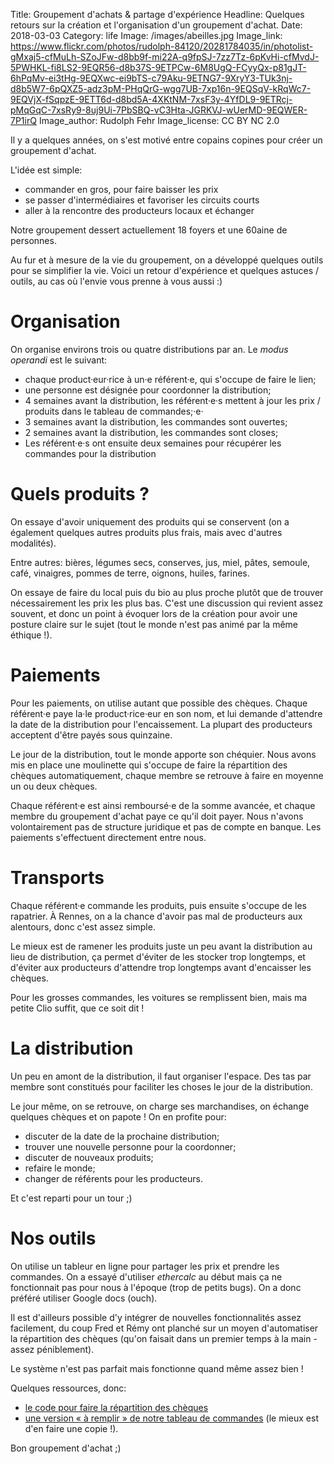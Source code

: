 Title: Groupement d'achats & partage d'expérience
Headline: Quelques retours sur la création et l'organisation d'un groupement d'achat.
Date: 2018-03-03
Category: life
Image: /images/abeilles.jpg
Image_link: https://www.flickr.com/photos/rudolph-84120/20281784035/in/photolist-gMxaj5-cfMuLh-SZoJFw-d8bb9f-mi22A-q9fpSJ-7zz7Tz-6pKvHi-cfMvdJ-5PWHKL-fi8LS2-9EQR56-d8b37S-9ETPCw-6M8UgQ-FCyyQx-p81gJT-6hPqMv-ei3tHg-9EQXwc-ei9bTS-c79Aku-9ETNG7-9XryY3-TUk3nj-d8b5W7-6pQXZ5-adz3pM-PHqQrG-wgg7UB-7xp16n-9EQSqV-kRqWc7-9EQVjX-fSqpzE-9ETT6d-d8bd5A-4XKtNM-7xsF3y-4YfDL9-9ETRcj-pMqGqC-7xsRy9-8uj9Ui-7PbSBQ-vC3Hta-JGRKVJ-wUerMD-9EQWER-7P1irQ
Image_author: Rudolph Fehr
Image_license: CC BY NC 2.0

Il y a quelques années, on s'est motivé entre copains copines pour créer un groupement d'achat.

L'idée est simple:

- commander en gros, pour faire baisser les prix
- se passer d'intermédiaires et favoriser les circuits courts
- aller à la rencontre des producteurs locaux et échanger

Notre groupement dessert actuellement 18 foyers et une 60aine de personnes.

Au fur et à mesure de la vie du groupement, on a développé quelques outils pour se simplifier la vie. Voici un retour d'expérience et quelques astuces / outils, au cas où l'envie vous prenne à vous aussi :)

# Organisation

On organise environs trois ou quatre distributions par an. Le *modus operandi* est le suivant:

- chaque product·eur·rice à un·e référent·e, qui s'occupe de faire le lien;
- une personne est désignée pour coordonner la distribution;
- 4 semaines avant la distribution, les référent·e·s mettent à jour les prix / produits dans le tableau de commandes;·e·
- 3 semaines avant la distribution, les commandes sont ouvertes;
- 2 semaines avant la distribution, les commandes sont closes;
- Les référent·e·s ont ensuite deux semaines pour récupérer les commandes pour la distribution

# Quels produits ?

On essaye d'avoir uniquement des produits qui se conservent (on a également quelques autres produits plus frais, mais avec d'autres modalités).

Entre autres: bières, légumes secs, conserves, jus, miel, pâtes, semoule, café, vinaigres, pommes de terre, oignons, huiles, farines.

On essaye de faire du local puis du bio au plus proche plutôt que de trouver nécessairement les prix les plus bas. C'est une discussion qui revient assez
souvent, et donc un point à évoquer lors de la création pour avoir une posture
claire sur le sujet (tout le monde n'est pas animé par la même éthique !).

# Paiements

Pour les paiements, on utilise autant que possible des chèques. Chaque référent·e paye la·le product·rice·eur en son nom, et lui demande d'attendre la date de la distribution pour l'encaissement. La plupart des producteurs acceptent d'être payés sous quinzaine.

Le jour de la distribution, tout le monde apporte son chéquier. Nous avons mis
en place une moulinette qui s'occupe de faire la répartition des chèques automatiquement, chaque membre se retrouve à faire en moyenne un ou deux chèques.

Chaque référent·e est ainsi remboursé·e de la somme avancée, et chaque
membre du groupement d'achat paye ce qu'il doit payer. Nous n'avons
volontairement pas de structure juridique et pas de compte en banque. Les
paiements s'effectuent directement entre nous.

# Transports

Chaque référent·e commande les produits, puis ensuite s'occupe de les rapatrier. À Rennes, on a la chance d'avoir pas mal de producteurs aux alentours, donc c'est assez simple.

Le mieux est de ramener les produits juste un peu avant la distribution au lieu de distribution, ça permet d'éviter de les stocker trop longtemps, et d'éviter aux producteurs d'attendre trop longtemps avant d'encaisser les chèques.

Pour les grosses commandes, les voitures se remplissent bien, mais ma petite Clio suffit, que ce soit dit !

# La distribution

Un peu en amont de la distribution, il faut organiser l'espace. Des tas par membre sont constitués pour faciliter les choses le jour de la distribution.

Le jour même, on se retrouve, on charge ses marchandises, on échange quelques chèques et on papote ! On en profite pour:

- discuter de la date de la prochaine distribution;
- trouver une nouvelle personne pour la coordonner;
- discuter de nouveaux produits;
- refaire le monde;
- changer de référents pour les producteurs.

Et c'est reparti pour un tour ;)

# Nos outils

On utilise un tableur en ligne pour partager les prix et prendre les commandes. On a essayé d'utiliser *ethercalc* au début mais ça ne fonctionnait pas pour nous à l'époque (trop de petits bugs). On a donc préféré utiliser Google docs (ouch).

Il est d'ailleurs possible d'y intégrer de nouvelles fonctionnalités assez facilement, du coup Fred et Rémy ont planché sur un moyen d'automatiser la répartition des chèques (qu'on faisait dans un premier temps à la main - assez péniblement).

Le système n'est pas parfait mais fonctionne quand même assez bien !

Quelques ressources, donc:

- [le code pour faire la répartition des chèques](https://gist.github.com/almet/8c77fafc9e487c02ded852ec4a91ae16)
-  [une version « à remplir » de notre tableau de commandes](https://docs.google.com/spreadsheets/d/1bnPRSvf2Q2RDxKerWnEqUyJjuCFePnVMq6pWo8LeA_k/edit?usp=sharing) (le mieux est d'en faire une copie !).

Bon groupement d'achat ;)
